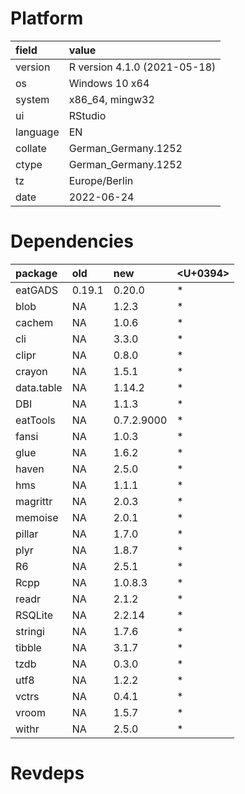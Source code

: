# Platform

|field    |value                        |
|:--------|:----------------------------|
|version  |R version 4.1.0 (2021-05-18) |
|os       |Windows 10 x64               |
|system   |x86_64, mingw32              |
|ui       |RStudio                      |
|language |EN                           |
|collate  |German_Germany.1252          |
|ctype    |German_Germany.1252          |
|tz       |Europe/Berlin                |
|date     |2022-06-24                   |

# Dependencies

|package    |old    |new        |<U+0394>  |
|:----------|:------|:----------|:--|
|eatGADS    |0.19.1 |0.20.0     |*  |
|blob       |NA     |1.2.3      |*  |
|cachem     |NA     |1.0.6      |*  |
|cli        |NA     |3.3.0      |*  |
|clipr      |NA     |0.8.0      |*  |
|crayon     |NA     |1.5.1      |*  |
|data.table |NA     |1.14.2     |*  |
|DBI        |NA     |1.1.3      |*  |
|eatTools   |NA     |0.7.2.9000 |*  |
|fansi      |NA     |1.0.3      |*  |
|glue       |NA     |1.6.2      |*  |
|haven      |NA     |2.5.0      |*  |
|hms        |NA     |1.1.1      |*  |
|magrittr   |NA     |2.0.3      |*  |
|memoise    |NA     |2.0.1      |*  |
|pillar     |NA     |1.7.0      |*  |
|plyr       |NA     |1.8.7      |*  |
|R6         |NA     |2.5.1      |*  |
|Rcpp       |NA     |1.0.8.3    |*  |
|readr      |NA     |2.1.2      |*  |
|RSQLite    |NA     |2.2.14     |*  |
|stringi    |NA     |1.7.6      |*  |
|tibble     |NA     |3.1.7      |*  |
|tzdb       |NA     |0.3.0      |*  |
|utf8       |NA     |1.2.2      |*  |
|vctrs      |NA     |0.4.1      |*  |
|vroom      |NA     |1.5.7      |*  |
|withr      |NA     |2.5.0      |*  |

# Revdeps

